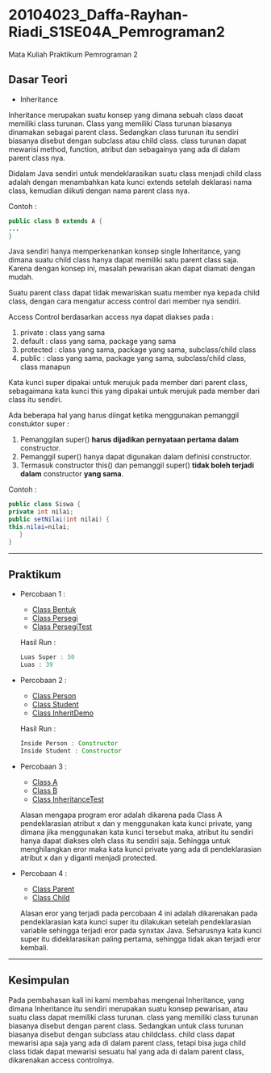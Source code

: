 # 20104023_Daffa-Rayhan-Riadi_S1SE04A_Pemrograman2
Mata Kuliah Praktikum Pemrograman 2

## Dasar Teori
* Inheritance

 Inheritance merupakan suatu konsep yang dimana sebuah class daoat memiliki class turunan. Class yang memiliki Class turunan biasanya dinamakan sebagai parent class. Sedangkan class turunan itu sendiri biasanya disebut dengan subclass atau child class. class turunan dapat mewarisi method, function, atribut dan sebagainya yang ada di dalam parent class nya.
 
 Didalam Java sendiri untuk mendeklarasikan suatu class menjadi child class adalah dengan menambahkan kata kunci extends setelah deklarasi nama class, kemudian diikuti dengan nama parent class nya. 
  
 Contoh : 
 ````java
 public class B extends A {
...
}
 ````
  
Java sendiri hanya memperkenankan konsep single Inheritance, yang dimana suatu child class hanya dapat memiliki satu parent class saja. Karena dengan konsep ini, masalah pewarisan akan dapat diamati dengan mudah.
   
   Suatu parent class dapat tidak mewariskan suatu member nya kepada child class, dengan cara mengatur access control dari member nya sendiri.
   
   Access Control berdasarkan access nya dapat diakses pada :
   1. private     : class yang sama
   2. default     : class yang sama, package yang sama
   3. protected   : class yang sama, package yang sama, subclass/child class
   4. public      : class yang sama, package yang sama, subclass/child class, class manapun

   Kata kunci super dipakai untuk merujuk pada member dari parent class, sebagaimana kata kunci this yang dipakai untuk merujuk pada member dari class itu sendiri.
  
   Ada beberapa hal yang harus diingat ketika menggunakan pemanggil constuktor super :
   1. Pemanggilan super() **harus dijadikan pernyataan pertama dalam** constructor.
   2. Pemanggil super() hanya dapat digunakan dalam definisi constructor.
   3. Termasuk constructor this() dan pemanggil super() **tidak boleh terjadi dalam** constructor **yang sama**.
    
   Contoh :
   ````java
   public class Siswa {
   private int nilai;
   public setNilai(int nilai) {
   this.nilai=nilai;
      }
   }
   ````
     
<hr>

## Praktikum
* Percobaan 1 : 

  * [Class Bentuk](https://github.com/Daffarr/20104023_Daffa-Rayhan-Riadi_S1SE04A_Pemrograman2/blob/modul6/src/modul6/percobaan/Bentuk.java)
  * [Class Persegi](https://github.com/Daffarr/20104023_Daffa-Rayhan-Riadi_S1SE04A_Pemrograman2/blob/modul6/src/modul6/percobaan/Persegi.java)
  * [Class PersegiTest](https://github.com/Daffarr/20104023_Daffa-Rayhan-Riadi_S1SE04A_Pemrograman2/blob/modul6/src/modul6/percobaan/PersegiTest.java)
  
  Hasil Run :
  ````java
  Luas Super : 50
  Luas : 39
  ````

* Percobaan 2 : 

  * [Class Person](https://github.com/Daffarr/20104023_Daffa-Rayhan-Riadi_S1SE04A_Pemrograman2/blob/modul6/src/modul6/percobaan/Person.java)
  * [Class Student](https://github.com/Daffarr/20104023_Daffa-Rayhan-Riadi_S1SE04A_Pemrograman2/blob/modul6/src/modul6/percobaan/Student.java)
  * [Class InheritDemo](https://github.com/Daffarr/20104023_Daffa-Rayhan-Riadi_S1SE04A_Pemrograman2/blob/modul6/src/modul6/percobaan/InheritDemo.java)

  Hasil Run :
  ````java
  Inside Person : Constructor
  Inside Student : Constructor
  ````

* Percobaan 3 : 

  * [Class A](https://github.com/Daffarr/20104023_Daffa-Rayhan-Riadi_S1SE04A_Pemrograman2/blob/modul6/src/modul6/percobaan/A.java)
  * [Class B](https://github.com/Daffarr/20104023_Daffa-Rayhan-Riadi_S1SE04A_Pemrograman2/blob/modul6/src/modul6/percobaan/B.java)
  * [Class InheritanceTest](https://github.com/Daffarr/20104023_Daffa-Rayhan-Riadi_S1SE04A_Pemrograman2/blob/modul6/src/modul6/percobaan/InheritanceTest.java)

  Alasan mengapa program eror adalah dikarena pada Class A pendeklarasian atribut x dan y menggunakan kata kunci private, yang dimana jika menggunakan kata kunci tersebut maka, atribut itu sendiri hanya dapat diakses oleh class itu sendiri saja. Sehingga untuk menghilangkan eror maka kata kunci private yang ada di pendeklarasian atribut x dan y diganti menjadi protected.

* Percobaan 4 :

  * [Class Parent](https://github.com/Daffarr/20104023_Daffa-Rayhan-Riadi_S1SE04A_Pemrograman2/blob/modul6/src/modul6/percobaan/Parent.java)
  * [Class Child](https://github.com/Daffarr/20104023_Daffa-Rayhan-Riadi_S1SE04A_Pemrograman2/blob/modul6/src/modul6/percobaan/Child.java)

  Alasan eror yang terjadi pada percobaan 4 ini adalah dikarenakan pada pendeklarasian kata kunci super itu dilakukan setelah pendeklarasian variable sehingga terjadi eror pada synxtax Java. Seharusnya kata kunci super itu dideklarasikan paling pertama, sehingga tidak akan terjadi eror kembali.

<hr>

## Kesimpulan

Pada pembahasan kali ini kami membahas mengenai Inheritance, yang dimana Inheritance itu sendiri merupakan suatu konsep pewarisan, atau suatu class dapat memiliki class turunan. class yang memiliki class turunan biasanya disebut dengan parent class. Sedangkan untuk class turunan biasanya disebut dengan subclass atau childclass. child class dapat mewarisi apa saja yang ada di dalam parent class, tetapi bisa juga child class tidak dapat mewarisi sesuatu hal yang ada di dalam parent class, dikarenakan access controlnya.
